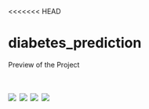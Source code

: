 <<<<<<< HEAD

# diabetes_prediction

Preview of the Project

![](images/1.PNG)
![](images/2.PNG)
![](images/3.PNG)
![](images/4.PNG)
=======
